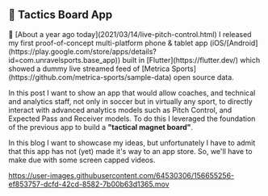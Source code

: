 ## 📱 Tactics Board App

<div class="text-paperclip"> 📎 [About a year ago today](2021/03/14/live-pitch-control.html) I released my first proof-of-concept multi-platform phone & tablet app (iOS/[Android](https://play.google.com/store/apps/details?id=com.unravelsports.base_app)) built in [Flutter](https://flutter.dev/) which showed a dummy live streamed feed of [Metrica Sports](https://github.com/metrica-sports/sample-data) open source data.</div>

In this post I want to show an app that would allow coaches, and technical and analytics staff, not only in soccer but in virtually any sport, to directly interact with advanced analytics models such as Pitch Control, and Expected Pass and Receiver models. To do this I leveraged the foundation of the previous app to build a <b>"tactical magnet board"</b>.

In this blog I want to showcase my ideas, but unfortunately I have to admit that this app has not (yet) made it's way to an app store. So, we'll have to make due with some screen capped videos.





https://user-images.githubusercontent.com/64530306/156655256-ef853757-dcfd-42cd-8582-7b00b63d1365.mov

